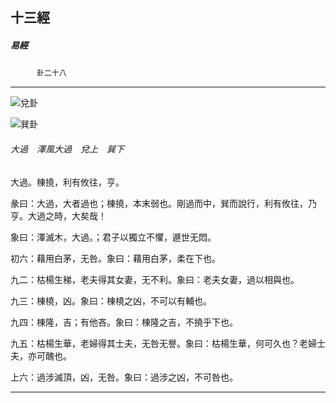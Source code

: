 

## 十三經

##### 易經
　　　`卦二十八`

* * *

![兌卦](../../imgs/a007.gif)

![巽卦](../../imgs/a006.gif)

###### 大過　澤風大過　兌上　巽下

大過。棟撓，利有攸往，亨。

彖曰：大過，大者過也；棟撓，本末弱也。剛過而中，巽而說行，利有攸往，乃亨。大過之時，大矣哉！

象曰：澤滅木，大過。；君子以獨立不懼，遯世无悶。

初六：藉用白茅，无咎。象曰：藉用白茅，柔在下也。

九二：枯楊生稊，老夫得其女妻，无不利。象曰：老夫女妻，過以相與也。

九三：棟橈，凶。象曰：棟橈之凶，不可以有輔也。

九四：棟隆，吉；有他吝。象曰：棟隆之吉，不撓乎下也。

九五：枯楊生華，老婦得其士夫，无咎无譽。象曰：枯楊生華，何可久也？老婦士夫，亦可醜也。

上六：過涉滅頂，凶，无咎。象曰：過涉之凶，不可咎也。

* * *

